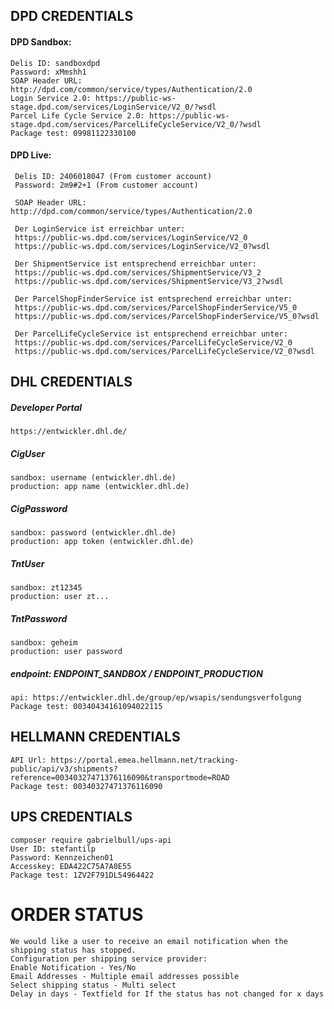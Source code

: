 ## DPD CREDENTIALS
#### DPD Sandbox:
    Delis ID: sandboxdpd
    Password: xMmshh1
    SOAP Header URL: http://dpd.com/common/service/types/Authentication/2.0
    Login Service 2.0: https://public-ws-stage.dpd.com/services/LoginService/V2_0/?wsdl
    Parcel Life Cycle Service 2.0: https://public-ws-stage.dpd.com/services/ParcelLifeCycleService/V2_0/?wsdl
    Package test: 09981122330100
#### DPD Live:
     Delis ID: 2406018047 (From customer account)
     Password: 2m9#2+1 (From customer account)
     
     SOAP Header URL: http://dpd.com/common/service/types/Authentication/2.0
     
     Der LoginService ist erreichbar unter:
     https://public-ws.dpd.com/services/LoginService/V2_0
     https://public-ws.dpd.com/services/LoginService/V2_0?wsdl
     
     Der ShipmentService ist entsprechend erreichbar unter:
     https://public-ws.dpd.com/services/ShipmentService/V3_2
     https://public-ws.dpd.com/services/ShipmentService/V3_2?wsdl
     
     Der ParcelShopFinderService ist entsprechend erreichbar unter:
     https://public-ws.dpd.com/services/ParcelShopFinderService/V5_0
     https://public-ws.dpd.com/services/ParcelShopFinderService/V5_0?wsdl
     
     Der ParcelLifeCycleService ist entsprechend erreichbar unter:
     https://public-ws.dpd.com/services/ParcelLifeCycleService/V2_0
     https://public-ws.dpd.com/services/ParcelLifeCycleService/V2_0?wsdl

## DHL CREDENTIALS
##### Developer Portal
    https://entwickler.dhl.de/
##### CigUser
    sandbox: username (entwickler.dhl.de)
    production: app name (entwickler.dhl.de)
##### CigPassword
    sandbox: password (entwickler.dhl.de)
    production: app token (entwickler.dhl.de)
##### TntUser
    sandbox: zt12345
    production: user zt...
##### TntPassword
    sandbox: geheim
    production: user password
##### endpoint: ENDPOINT_SANDBOX / ENDPOINT_PRODUCTION
    api: https://entwickler.dhl.de/group/ep/wsapis/sendungsverfolgung
    Package test: 00340434161094022115
    
## HELLMANN CREDENTIALS
    API Url: https://portal.emea.hellmann.net/tracking-public/api/v3/shipments?reference=00340327471376116090&transportmode=ROAD
    Package test: 00340327471376116090
    
## UPS CREDENTIALS
    composer require gabrielbull/ups-api
    User ID: stefantilp
    Password: Kennzeichen01
    Accesskey: EDA422C75A7A0E55
    Package test: 1ZV2F791DL54964422
    
# ORDER STATUS 
    We would like a user to receive an email notification when the shipping status has stopped.
    Configuration per shipping service provider:
    Enable Notification - Yes/No
    Email Addresses - Multiple email addresses possible
    Select shipping status - Multi select
    Delay in days - Textfield for If the status has not changed for x days
